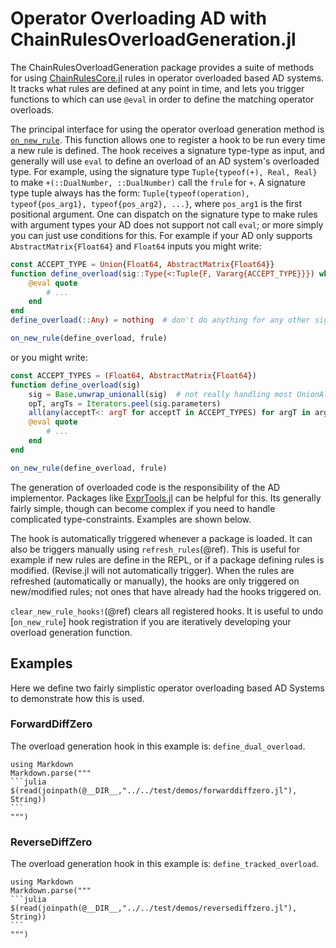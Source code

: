 # Operator Overloading AD with ChainRulesOverloadGeneration.jl

The ChainRulesOverloadGeneration package provides a suite of methods for using [ChainRulesCore.jl](https://github.com/JuliaDiff/ChainRulesCore.jl) rules in operator overloaded based AD systems.
It tracks what rules are defined at any point in time, and lets you trigger functions to which can use `@eval` in order to define the matching operator overloads.


The principal interface for using the operator overload generation method is [`on_new_rule`](@ref).
This function allows one to register a hook to be run every time a new rule is defined.
The hook receives a signature type-type as input, and generally will use `eval` to define
an overload of an AD system's overloaded type.
For example, using the signature type `Tuple{typeof(+), Real, Real}` to make 
`+(::DualNumber, ::DualNumber)` call the `frule` for `+`.
A signature type tuple always has the form:
`Tuple{typeof(operation), typeof{pos_arg1}, typeof{pos_arg2}, ...}`, where `pos_arg1` is the
first positional argument.
One can dispatch on the signature type to make rules with argument types your AD does not support not call `eval`;
or more simply you can just use conditions for this.
For example if your AD only supports `AbstractMatrix{Float64}` and `Float64` inputs you might write:
```julia
const ACCEPT_TYPE = Union{Float64, AbstractMatrix{Float64}} 
function define_overload(sig::Type{<:Tuple{F, Vararg{ACCEPT_TYPE}}}) where F
    @eval quote
        # ...
    end
end
define_overload(::Any) = nothing  # don't do anything for any other signature

on_new_rule(define_overload, frule)
```

or you might write:
```julia
const ACCEPT_TYPES = (Float64, AbstractMatrix{Float64})
function define_overload(sig)
    sig = Base.unwrap_unionall(sig)  # not really handling most UnionAll,
    opT, argTs = Iterators.peel(sig.parameters)
    all(any(acceptT<: argT for acceptT in ACCEPT_TYPES) for argT in argTs) || return
    @eval quote
        # ...
    end
end

on_new_rule(define_overload, frule)
```

The generation of overloaded code is the responsibility of the AD implementor.
Packages like [ExprTools.jl](https://github.com/invenia/ExprTools.jl) can be helpful for this.
Its generally fairly simple, though can become complex if you need to handle complicated type-constraints.
Examples are shown below.

The hook is automatically triggered whenever a package is loaded.
It can also be triggers manually using `refresh_rules`(@ref).
This is useful for example if new rules are define in the REPL, or if a package defining rules is modified.
(Revise.jl will not automatically trigger).
When the rules are refreshed (automatically or manually), the hooks are only triggered on new/modified rules; not ones that have already had the hooks triggered on.

`clear_new_rule_hooks!`(@ref) clears all registered hooks.
It is useful to undo [`on_new_rule`] hook registration if you are iteratively developing your overload generation function.

## Examples
Here we define two fairly simplistic operator overloading based AD Systems to demonstrate how this is used.

### ForwardDiffZero
The overload generation hook in this example is: `define_dual_overload`.

````@eval
using Markdown
Markdown.parse("""
```julia
$(read(joinpath(@__DIR__,"../../test/demos/forwarddiffzero.jl"), String))
```
""")
````

### ReverseDiffZero
The overload generation hook in this example is: `define_tracked_overload`.

````@eval
using Markdown
Markdown.parse("""
```julia
$(read(joinpath(@__DIR__,"../../test/demos/reversediffzero.jl"), String))
```
""")
````
